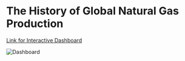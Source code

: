 # The History of Global Natural Gas Production

[Link for Interactive Dashboard](https://public.tableau.com/app/profile/leila.yoo/vizzes)

![Dashboard](https://github.com/leila413y/data-visualization/assets/160123037/019bca46-4237-43b3-8866-702b6726310a)
